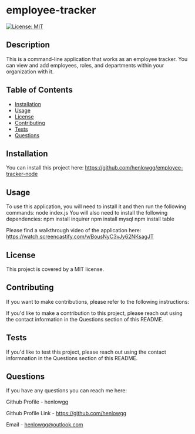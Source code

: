 # employee-tracker
[![License: MIT](https://img.shields.io/badge/License-MIT-yellow.svg)](https://opensource.org/licenses/MIT)

## Description
This is a command-line application that works as an employee tracker. You can view and add employees, roles, and departments within your organization with it. 

## Table of Contents 
- [Installation](#installation)
- [Usage](#usage)
- [License](#license)
- [Contributing](#contributing)
- [Tests](#tests)
- [Questions](#questions)

## Installation
You can install this project here: https://github.com/henlowgg/employee-tracker-node


## Usage
To use this application, you will need to install it and then run the following commands:
node index.js
You will also need to install the following dependencies:
npm install inquirer
npm install mysql
npm install table


Please find a walkthrough video of the application here: 
https://watch.screencastify.com/v/BousNyC3vJy62NKsagJT

## License
This project is covered by a MIT license.

## Contributing
If you want to make contributions, please refer to the following instructions:

If you'd like to make a contribution to this project, please reach out using the contact information in the Questions section of this README.

## Tests
If you'd like to test this project, please reach out using the contact informnation in the Questions section of this README. 

## Questions
If you have any questions you can reach me here:

Github Profile - henlowgg

Github Profile Link - https://github.com/henlowgg

Email - henlowgg@outlook.com
